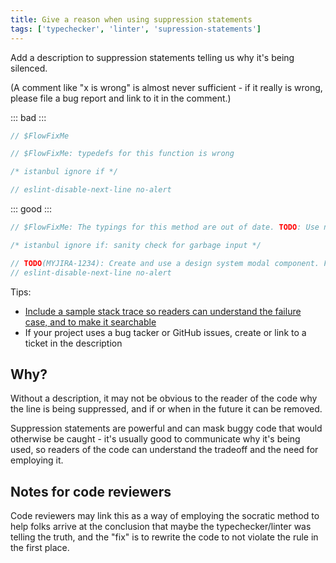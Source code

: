 ```yaml
---
title: Give a reason when using suppression statements
tags: ['typechecker', 'linter', 'supression-statements']
---
```


Add a description to suppression statements telling us why it's being silenced.

(A comment like "x is wrong" is almost never sufficient - if it really is wrong, please file a bug report and link to it in the comment.)

::: bad :::

```js
// $FlowFixMe
```

```js
// $FlowFixMe: typedefs for this function is wrong
```

```js
/* istanbul ignore if */
```

```js
// eslint-disable-next-line no-alert
```

::: good :::

```js
// $FlowFixMe: The typings for this method are out of date. TODO: Use new version when released (MYJIRA-1234)
```

```js
/* istanbul ignore if: sanity check for garbage input */
```

```js
// TODO(MYJIRA-1234): Create and use a design system modal component. For now, we're using alert :(
// eslint-disable-next-line no-alert
```

Tips:

- [Include a sample stack trace so readers can understand the failure case, and to make it searchable](https://programming.protips.wiki/provide-typechecker-errors/)
- If your project uses a bug tacker or GitHub issues, create or link to a ticket in the description

## Why?

Without a description, it may not be obvious to the reader of the code why the
line is being suppressed, and if or when in the future it can be removed.

Suppression statements are powerful and can mask buggy code that would otherwise
be caught - it's usually good to communicate why it's being used, so readers of
the code can understand the tradeoff and the need for employing it.

## Notes for code reviewers

Code reviewers may link this as a way of employing the socratic method to help folks
arrive at the conclusion that maybe the typechecker/linter was telling the truth, and
the "fix" is to rewrite the code to not violate the rule in the first place.
